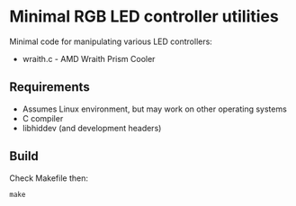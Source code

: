 # Minimal RGB LED controller utilities

Minimal code for manipulating various LED controllers:

* wraith.c - AMD Wraith Prism Cooler

## Requirements

* Assumes Linux environment, but may work on other operating systems
* C compiler
* libhiddev (and development headers)

## Build

Check Makefile then:
```
make
```

